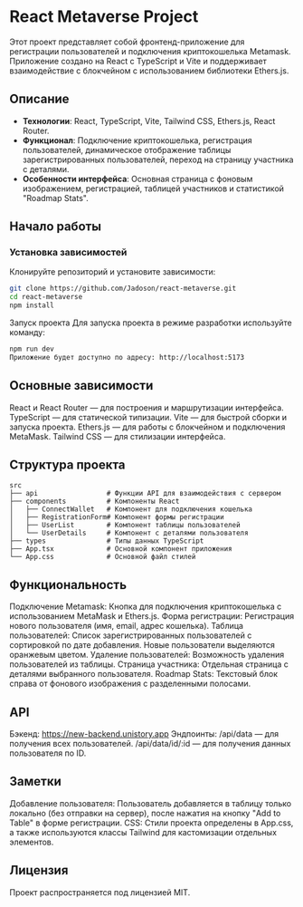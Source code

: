 # React Metaverse Project

Этот проект представляет собой фронтенд-приложение для регистрации пользователей и подключения криптокошелька Metamask. Приложение создано на React с TypeScript и Vite и поддерживает взаимодействие с блокчейном с использованием библиотеки Ethers.js. 

## Описание

- **Технологии**: React, TypeScript, Vite, Tailwind CSS, Ethers.js, React Router.
- **Функционал**: Подключение криптокошелька, регистрация пользователей, динамическое отображение таблицы зарегистрированных пользователей, переход на страницу участника с деталями.
- **Особенности интерфейса**: Основная страница с фоновым изображением, регистрацией, таблицей участников и статистикой "Roadmap Stats".

##  Начало работы

### Установка зависимостей

Клонируйте репозиторий и установите зависимости:

```bash
git clone https://github.com/Jadoson/react-metaverse.git
cd react-metaverse
npm install
```

Запуск проекта
Для запуска проекта в режиме разработки используйте команду:

 ```bash
npm run dev
Приложение будет доступно по адресу: http://localhost:5173
```

## Основные зависимости
React и React Router — для построения и маршрутизации интерфейса.
TypeScript — для статической типизации.
Vite — для быстрой сборки и запуска проекта.
Ethers.js — для работы с блокчейном и подключения MetaMask.
Tailwind CSS — для стилизации интерфейса.

## Структура проекта

```plaintext
src
├── api                 # Функции API для взаимодействия с сервером
├── components          # Компоненты React
│   ├── ConnectWallet   # Компонент для подключения кошелька
│   ├── RegistrationForm# Компонент формы регистрации
│   ├── UserList        # Компонент таблицы пользователей
│   └── UserDetails     # Компонент с деталями пользователя
├── types               # Типы данных TypeScript
├── App.tsx             # Основной компонент приложения
└── App.css             # Основной файл стилей
```

## Функциональность
Подключение Metamask: Кнопка для подключения криптокошелька с использованием MetaMask и Ethers.js.
Форма регистрации: Регистрация нового пользователя (имя, email, адрес кошелька).
Таблица пользователей: Список зарегистрированных пользователей с сортировкой по дате добавления. Новые пользователи выделяются оранжевым цветом.
Удаление пользователей: Возможность удаления пользователей из таблицы.
Страница участника: Отдельная страница с деталями выбранного пользователя.
Roadmap Stats: Текстовый блок справа от фонового изображения с разделенными полосами.
## API
Бэкенд: https://new-backend.unistory.app
Эндпоинты:
/api/data — для получения всех пользователей.
/api/data/id/:id — для получения данных пользователя по ID.
## Заметки
Добавление пользователя: Пользователь добавляется в таблицу только локально (без отправки на сервер), после нажатия на кнопку "Add to Table" в форме регистрации.
CSS: Стили проекта определены в App.css, а также используются классы Tailwind для кастомизации отдельных элементов.
## Лицензия
Проект распространяется под лицензией MIT.

